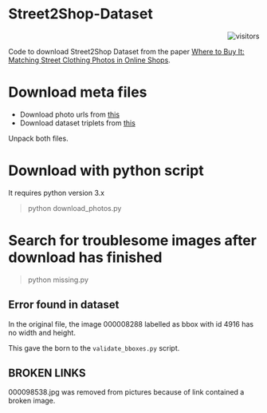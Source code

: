 # Street2Shop-Dataset
<p align="right"><img src="https://visitor-badge.laobi.icu/badge?page_id=lorenzo-stacchio.Street2Shop-Dataset" alt="visitors"></p>

<!-- ![alt text](http://www.tamaraberg.com/street2shop/header.jpg) -->



Code to download Street2Shop Dataset from the paper [Where to Buy It: Matching Street Clothing Photos in Online Shops](https://openaccess.thecvf.com/content_iccv_2015/papers/Kiapour_Where_to_Buy_ICCV_2015_paper.pdf).


# Download meta files

* Download photo urls from [this](http://www.tamaraberg.com/street2shop/wheretobuyit/photos.tar)
* Download dataset triplets from [this](http://www.tamaraberg.com/street2shop/wheretobuyit/meta.zip)

Unpack both files. 

# Download with python script

It requires python version 3.x

> python download_photos.py 


# Search for troublesome images after download has finished

> python missing.py 


## Error found in dataset

In the original file, the image 000008288 labelled as bbox with id 4916 has no width and height. 

This gave the born to the ```validate_bboxes.py``` script.


## BROKEN LINKS

000098538.jpg was removed from pictures because of link contained a broken image.